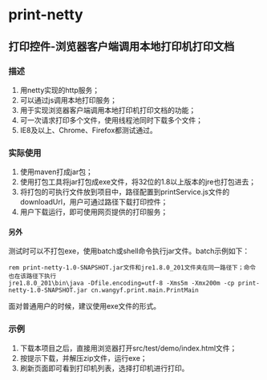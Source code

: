 # print-netty
## 打印控件-浏览器客户端调用本地打印机打印文档
### 描述
1. 用netty实现的http服务；
2. 可以通过js调用本地打印服务；
3. 用于实现浏览器客户端调用本地打印机打印文档的功能；
4. 可一次请求打印多个文件，使用线程池同时下载多个文件；
5. IE8及以上、Chrome、Firefox都测试通过。
### 实际使用
1. 使用maven打成jar包；
2. 使用打包工具将jar打包成exe文件，将32位的1.8以上版本的jre也打包进去；
3. 将打包的可执行文件放到项目中，路径配置到printService.js文件的downloadUrl，用户可通过路径下载打印控件；
4. 用户下载运行，即可使用网页提供的打印服务；
#### 另外
测试时可以不打包exe，使用batch或shell命令执行jar文件。batch示例如下：
```
rem print-netty-1.0-SNAPSHOT.jar文件和jre1.8.0_201文件夹在同一路径下；命令也在该路径下执行
jre1.8.0_201\bin\java -Dfile.encoding=utf-8 -Xms5m -Xmx200m -cp print-netty-1.0-SNAPSHOT.jar cn.wangyf.print.main.PrintMain
```
面对普通用户的时候，建议使用exe文件的形式。
### 示例
1. 下载本项目之后，直接用浏览器打开src/test/demo/index.html文件；
2. 按提示下载，并解压zip文件，运行exe；
3. 刷新页面即可看到打印机列表，选择打印机进行打印。
